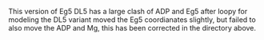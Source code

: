 This version of Eg5 DL5 has a large clash of ADP and Eg5 after loopy for modeling the DL5 variant moved the Eg5 coordianates slightly, but failed to also move the ADP and Mg, this has been corrected in the directory above.
